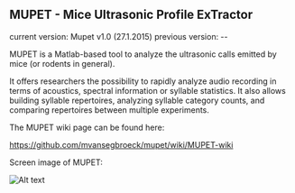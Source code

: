 ## MUPET - Mice Ultrasonic Profile ExTractor

current version: Mupet v1.0 (27.1.2015)
previous version: --

MUPET is a Matlab-based tool to analyze the ultrasonic calls emitted by mice (or rodents in general).

It offers researchers the possibility to rapidly analyze audio recording in terms of acoustics, spectral information or syllable statistics. It also allows building syllable repertoires, analyzing syllable category counts, and comparing repertoires between multiple experiments.

The MUPET wiki page can be found here:  

https://github.com/mvansegbroeck/mupet/wiki/MUPET-wiki

Screen image of MUPET:

![Alt text](https://db.tt/O2M5GzEO "Mupet screen image")
